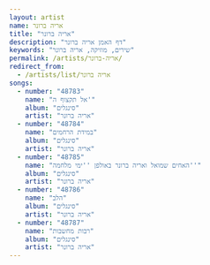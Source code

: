 ```yaml
---
layout: artist
name: אריה ברונר
title: "אריה ברונר"
description: "דף האמן אריה ברונר"
keywords: "שירים, מוזיקה, אריה ברונר"
permalink: /artists/אריה-ברונר/
redirect_from:
  - /artists/list/אריה ברונר
songs:
  - number: "48783"
    name: "אל תקצוף ה'"
    album: "סינגלים"
    artist: "אריה ברונר"
  - number: "48784"
    name: "במידת הרחמים"
    album: "סינגלים"
    artist: "אריה ברונר"
  - number: "48785"
    name: "האחים שמואל ואריה ברונר באולפן ''ימי מלחמה''"
    album: "סינגלים"
    artist: "אריה ברונר"
  - number: "48786"
    name: "הלב"
    album: "סינגלים"
    artist: "אריה ברונר"
  - number: "48787"
    name: "רבות מחשבות"
    album: "סינגלים"
    artist: "אריה ברונר"
---
```

